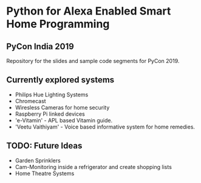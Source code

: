 # Python for Alexa Enabled Smart Home Programming
## PyCon India 2019
Repository for the slides and sample code segments for PyCon 2019.

## Currently explored systems
 - Philips Hue Lighting Systems
 - Chromecast
 - Wiresless Cameras for home security
 - Raspberry Pi linked devices
 - 'e-Vitamin' - APL based Vitamin guide.
 - 'Veetu Vaithiyam' - Voice based informative system for home remedies.

## TODO: Future Ideas
 - Garden Sprinklers 
 - Cam-Monitoring inside a refrigerator and create shopping lists 
 - Home Theatre Systems 
 
